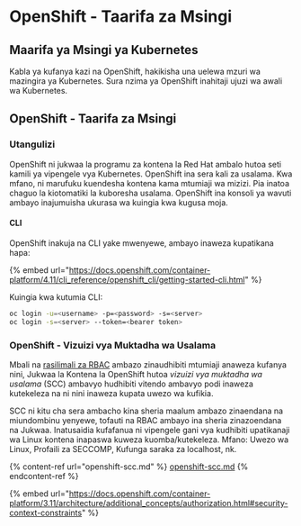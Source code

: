 # OpenShift - Taarifa za Msingi

## Maarifa ya Msingi ya Kubernetes <a href="#a94e" id="a94e"></a>

Kabla ya kufanya kazi na OpenShift, hakikisha una uelewa mzuri wa mazingira ya Kubernetes. Sura nzima ya OpenShift inahitaji ujuzi wa awali wa Kubernetes.

## OpenShift - Taarifa za Msingi

### Utangulizi

OpenShift ni jukwaa la programu za kontena la Red Hat ambalo hutoa seti kamili ya vipengele vya Kubernetes. OpenShift ina sera kali za usalama. Kwa mfano, ni marufuku kuendesha kontena kama mtumiaji wa mizizi. Pia inatoa chaguo la kiotomatiki la kuboresha usalama. OpenShift ina konsoli ya wavuti ambayo inajumuisha ukurasa wa kuingia kwa kugusa moja.

#### CLI

OpenShift inakuja na CLI yake mwenyewe, ambayo inaweza kupatikana hapa:

{% embed url="https://docs.openshift.com/container-platform/4.11/cli_reference/openshift_cli/getting-started-cli.html" %}

Kuingia kwa kutumia CLI:
```bash
oc login -u=<username> -p=<password> -s=<server>
oc login -s=<server> --token=<bearer token>
```
### **OpenShift - Vizuizi vya Muktadha wa Usalama** <a href="#a94e" id="a94e"></a>

Mbali na [rasilimali za RBAC](https://docs.openshift.com/container-platform/3.11/architecture/additional\_concepts/authorization.html#architecture-additional-concepts-authorization) ambazo zinaudhibiti mtumiaji anaweza kufanya nini, Jukwaa la Kontena la OpenShift hutoa _vizuizi vya muktadha wa usalama_ (SCC) ambavyo hudhibiti vitendo ambavyo podi inaweza kutekeleza na ni nini inaweza kupata uwezo wa kufikia.

SCC ni kitu cha sera ambacho kina sheria maalum ambazo zinaendana na miundombinu yenyewe, tofauti na RBAC ambayo ina sheria zinazoendana na Jukwaa. Inatusaidia kufafanua ni vipengele gani vya kudhibiti upatikanaji wa Linux kontena inapaswa kuweza kuomba/kutekeleza. Mfano: Uwezo wa Linux, Profaili za SECCOMP, Kufunga saraka za localhost, nk.

{% content-ref url="openshift-scc.md" %}
[openshift-scc.md](openshift-scc.md)
{% endcontent-ref %}

{% embed url="https://docs.openshift.com/container-platform/3.11/architecture/additional_concepts/authorization.html#security-context-constraints" %}
